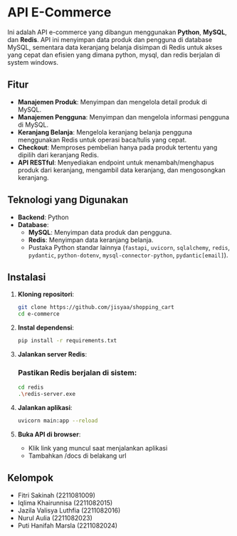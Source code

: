 # API E-Commerce

Ini adalah API e-commerce yang dibangun menggunakan **Python**, **MySQL**, dan **Redis**. API ini menyimpan data produk dan pengguna di database MySQL, sementara data keranjang belanja disimpan di Redis untuk akses yang cepat dan efisien yang dimana python, mysql, dan redis berjalan di system windows.

## Fitur
- **Manajemen Produk**: Menyimpan dan mengelola detail produk di MySQL.
- **Manajemen Pengguna**: Menyimpan dan mengelola informasi pengguna di MySQL.
- **Keranjang Belanja**: Mengelola keranjang belanja pengguna menggunakan Redis untuk operasi baca/tulis yang cepat.
- **Checkout**: Memproses pembelian hanya pada produk tertentu yang dipilih dari keranjang Redis.
- **API RESTful**: Menyediakan endpoint untuk menambah/menghapus produk dari keranjang, mengambil data keranjang, dan mengosongkan keranjang.

## Teknologi yang Digunakan
- **Backend**: Python
- **Database**:
  - **MySQL**: Menyimpan data produk dan pengguna.
  - **Redis**: Menyimpan data keranjang belanja.
  - Pustaka Python standar lainnya (`fastapi`, `uvicorn`, `sqlalchemy`, `redis`, `pydantic`, `python-dotenv`, `mysql-connector-python`, `pydantic[email]`).

## Instalasi
1. **Kloning repositori**:
   ```bash
   git clone https://github.com/jisyaa/shopping_cart
   cd e-commerce
   ```

2. **Instal dependensi**:
   ```bash
   pip install -r requirements.txt
   ```

3. **Jalankan server Redis**:
   ### Pastikan Redis berjalan di sistem:
   ```bash
   cd redis
   .\redis-server.exe
   ```

4. **Jalankan aplikasi**:
   ```bash
   uvicorn main:app --reload
   ```

4. **Buka API di browser**:
   - Klik link yang muncul saat menjalankan aplikasi 
   - Tambahkan /docs di belakang url 

## Kelompok
- Fitri Sakinah (2211081009)
- Iqlima Khairunnisa (2211082015)
- Jazila Valisya Luthfia (2211082016)
- Nurul Aulia (2211082023)
- Puti Hanifah Marsla (2211082024)
